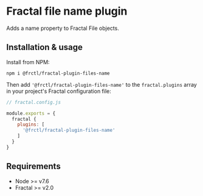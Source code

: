 # Fractal file name plugin

Adds a name property to Fractal File objects.

## Installation & usage

Install from NPM:

```
npm i @frctl/fractal-plugin-files-name
```

Then add `'@frctl/fractal-plugin-files-name'` to the `fractal.plugins` array in your project's Fractal configuration file:

```js
// fractal.config.js

module.exports = {
  fractal {
    plugins: [
      '@frctl/fractal-plugin-files-name'
    ]
  }
}
```

## Requirements

* Node >= v7.6
* Fractal >= v2.0
